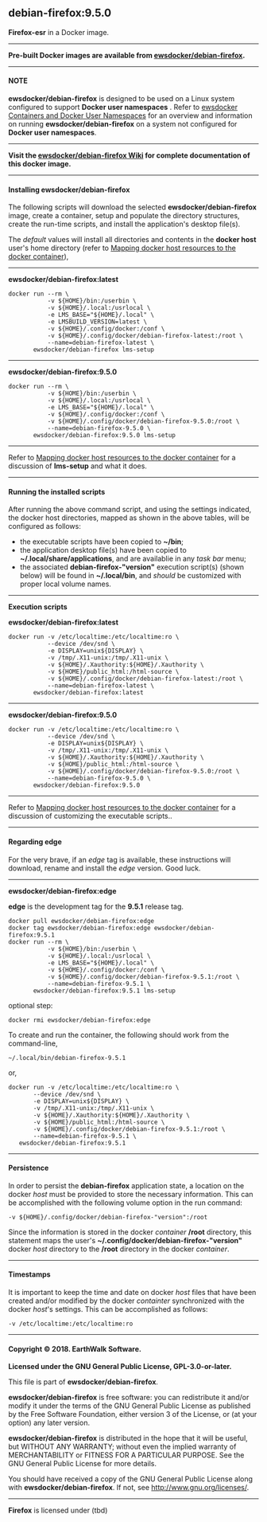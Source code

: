 ## debian-firefox:9.5.0
**Firefox-esr** in a Docker image.

____  

**Pre-built Docker images are available from [ewsdocker/debian-firefox](https://hub.docker.com/r/ewsdocker/debian-firefox).**  

____  
#### NOTE  
**ewsdocker/debian-firefox** is designed to be used on a Linux system configured to support **Docker user namespaces** .  Refer to [ewsdocker Containers and Docker User Namespaces](https://github.com/ewsdocker/ewsdocker.github.io/wiki/UserNS-Overview) for an overview and information on running **ewsdocker/debian-firefox** on a system not configured for **Docker user namespaces**.
____  

**Visit the [ewsdocker/debian-firefox Wiki](https://github.com/ewsdocker/debian-firefox/wiki/QuickStart) for complete documentation of this docker image.**  
____  

#### Installing ewsdocker/debian-firefox  

The following scripts will download the selected **ewsdocker/debian-firefox** image, create a container, setup and populate the directory structures, create the run-time scripts, and install the application's desktop file(s).  

The _default_ values will install all directories and contents in the **docker host** user's home directory (refer to [Mapping docker host resources to the docker container](https://github.com/ewsdocker/debian-firefox/wiki/QuickStart#mapping)),  

____  

**ewsdocker/debian-firefox:latest**  
  
    docker run --rm \
               -v ${HOME}/bin:/userbin \
               -v ${HOME}/.local:/usrlocal \
               -e LMS_BASE="${HOME}/.local" \
               -e LMSBUILD_VERSION=latest \
               -v ${HOME}/.config/docker:/conf \
               -v ${HOME}/.config/docker/debian-firefox-latest:/root \
               --name=debian-firefox-latest \
           ewsdocker/debian-firefox lms-setup  

____  

**ewsdocker/debian-firefox:9.5.0**  
  
    docker run --rm \
               -v ${HOME}/bin:/userbin \
               -v ${HOME}/.local:/usrlocal \
               -e LMS_BASE="${HOME}/.local" \
               -v ${HOME}/.config/docker:/conf \
               -v ${HOME}/.config/docker/debian-firefox-9.5.0:/root \
               --name=debian-firefox-9.5.0 \
           ewsdocker/debian-firefox:9.5.0 lms-setup  

____  
  
Refer to [Mapping docker host resources to the docker container](https://github.com/ewsdocker/debian-firefox/wiki/QuickStart#mapping) for a discussion of **lms-setup** and what it does.  

____  

#### Running the installed scripts

After running the above command script, and using the settings indicated, the docker host directories, mapped as shown in the above tables, will be configured as follows:

+ the executable scripts have been copied to **~/bin**;  
+ the application desktop file(s) have been copied to **~/.local/share/applications**, and are availablie in any _task bar_ menu;  
+ the associated **debian-firefox-"version"** execution script(s) (shown below) will be found in **~/.local/bin**, and _should_ be customized with proper local volume names.  

____  

**Execution scripts**  

**ewsdocker/debian-firefox:latest**
  
    docker run -v /etc/localtime:/etc/localtime:ro \
               --device /dev/snd \
               -e DISPLAY=unix${DISPLAY} \
               -v /tmp/.X11-unix:/tmp/.X11-unix \
               -v ${HOME}/.Xauthority:${HOME}/.Xauthority \
               -v ${HOME}/public_html:/html-source \
               -v ${HOME}/.config/docker/debian-firefox-latest:/root \
               --name=debian-firefox-latest \
           ewsdocker/debian-firefox:latest  

____  

**ewsdocker/debian-firefox:9.5.0**
  
    docker run -v /etc/localtime:/etc/localtime:ro \
               --device /dev/snd \
               -e DISPLAY=unix${DISPLAY} \
               -v /tmp/.X11-unix:/tmp/.X11-unix \
               -v ${HOME}/.Xauthority:${HOME}/.Xauthority \
               -v ${HOME}/public_html:/html-source \
               -v ${HOME}/.config/docker/debian-firefox-9.5.0:/root \
               --name=debian-firefox-9.5.0 \
           ewsdocker/debian-firefox:9.5.0  

____  
Refer to [Mapping docker host resources to the docker container](https://github.com/ewsdocker/debian-firefox/wiki/QuickStart#mapping) for a discussion of customizing the executable scripts..  

____  

#### Regarding edge  

For the very brave, if an _edge_ tag is available, these instructions will download, rename and install the _edge_ version.  Good luck.  

____  

**ewsdocker/debian-firefox:edge**  

**edge** is the development tag for the **9.5.1** release tag.

    docker pull ewsdocker/debian-firefox:edge
    docker tag ewsdocker/debian-firefox:edge ewsdocker/debian-firefox:9.5.1
    docker run --rm \
               -v ${HOME}/bin:/userbin \
               -v ${HOME}/.local:/usrlocal \
               -e LMS_BASE="${HOME}/.local" \
               -v ${HOME}/.config/docker:/conf \
               -v ${HOME}/.config/docker/debian-firefox-9.5.1:/root \
               --name=debian-firefox-9.5.1 \
           ewsdocker/debian-firefox:9.5.1 lms-setup  

optional step:

    docker rmi ewsdocker/debian-firefox:edge  

To create and run the container, the following should work from the command-line, 

    ~/.local/bin/debian-firefox-9.5.1  

or,

    docker run -v /etc/localtime:/etc/localtime:ro \
           --device /dev/snd \
           -e DISPLAY=unix${DISPLAY} \
           -v /tmp/.X11-unix:/tmp/.X11-unix \
           -v ${HOME}/.Xauthority:${HOME}/.Xauthority \
           -v ${HOME}/public_html:/html-source \
           -v ${HOME}/.config/docker/debian-firefox-9.5.1:/root \
           --name=debian-firefox-9.5.1 \
       ewsdocker/debian-firefox:9.5.1    

____  
#### Persistence  
In order to persist the **debian-firefox** application state, a location on the docker _host_ must be provided to store the necessary information.  This can be accomplished with the following volume option in the run command:

    -v ${HOME}/.config/docker/debian-firefox-"version":/root  

Since the information is stored in the docker _container_ **/root** directory, this statement maps the user's **~/.config/docker/debian-firefox-"version"** docker _host_ directory to the **/root** directory in the docker _container_.  

____  
#### Timestamps  
It is important to keep the time and date on docker _host_ files that have been created and/or modified by the docker _containter_ synchronized with the docker _host_'s settings. This can be accomplished as follows:

    -v /etc/localtime:/etc/localtime:ro  

____  
#### Copyright © 2018. EarthWalk Software.  
**Licensed under the GNU General Public License, GPL-3.0-or-later.**  

This file is part of **ewsdocker/debian-firefox**.  

**ewsdocker/debian-firefox** is free software: you can redistribute 
it and/or modify it under the terms of the GNU General Public License 
as published by the Free Software Foundation, either version 3 of the 
License, or (at your option) any later version.  

**ewsdocker/debian-firefox** is distributed in the hope that it will 
be useful, but WITHOUT ANY WARRANTY; without even the implied warranty 
of MERCHANTABILITY or FITNESS FOR A PARTICULAR PURPOSE.  See the
GNU General Public License for more details.  

You should have received a copy of the GNU General Public License
along with **ewsdocker/debian-firefox**.  If not, see 
<http://www.gnu.org/licenses/>.  

____  

**Firefox** is licensed under (tbd)
  

